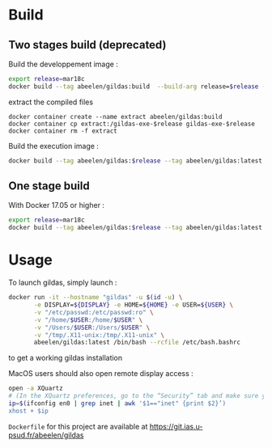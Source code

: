# Build

## Two stages build (deprecated)

Build the developpement image :

```bash
export release=mar18c
docker build --tag abeelen/gildas:build  --build-arg release=$release -f Dockerfile.dev .
```

extract the compiled files

```
docker container create --name extract abeelen/gildas:build
docker container cp extract:/gildas-exe-$release gildas-exe-$release
docker container rm -f extract
```

<!---
extract the compiled files
 ```
 docker run -it -u $(id -u) \
     -v "/home/$USER:/home/$USER" \
     abeelen/gildas:build tar cvzf $PWD/gildas-exe-$release.tar.gz /gildas-exe-$release
 ```
--->

Build the execution image :
```bash
docker build --tag abeelen/gildas:$release --tag abeelen/gildas:latest --build-arg release=$release -f Dockerfile .
```

## One stage build

With Docker 17.05 or higher :

```bash
export release=mar18c
docker build --tag abeelen/gildas:$release --tag abeelen/gildas:latest --build-arg release=$release -f Dockerfile.multistage .
```

# Usage


To launch gildas, simply launch :


```bash
docker run -it --hostname "gildas" -u $(id -u) \
       -e DISPLAY=${DISPLAY} -e HOME=${HOME} -e USER=${USER} \
       -v "/etc/passwd:/etc/passwd:ro" \
       -v "/home/$USER:/home/$USER" \
       -v "/Users/$USER:/Users/$USER" \
       -v "/tmp/.X11-unix:/tmp/.X11-unix" \
       abeelen/gildas:latest /bin/bash --rcfile /etc/bash.bashrc
```
to get a working gildas installation

MacOS users should also open remote display access : 
```bash
open -a XQuartz
# (In the XQuartz preferences, go to the “Security” tab and make sure you’ve got “Allow connections from network clients” ticked)
ip=$(ifconfig en0 | grep inet | awk '$1=="inet" {print $2}’)
xhost + $ip
```

`Dockerfile` for this project are available at https://git.ias.u-psud.fr/abeelen/gildas